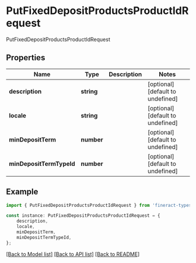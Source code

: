 # PutFixedDepositProductsProductIdRequest

PutFixedDepositProductsProductIdRequest

## Properties

Name | Type | Description | Notes
------------ | ------------- | ------------- | -------------
**description** | **string** |  | [optional] [default to undefined]
**locale** | **string** |  | [optional] [default to undefined]
**minDepositTerm** | **number** |  | [optional] [default to undefined]
**minDepositTermTypeId** | **number** |  | [optional] [default to undefined]

## Example

```typescript
import { PutFixedDepositProductsProductIdRequest } from 'fineract-typescript-client';

const instance: PutFixedDepositProductsProductIdRequest = {
    description,
    locale,
    minDepositTerm,
    minDepositTermTypeId,
};
```

[[Back to Model list]](../README.md#documentation-for-models) [[Back to API list]](../README.md#documentation-for-api-endpoints) [[Back to README]](../README.md)
